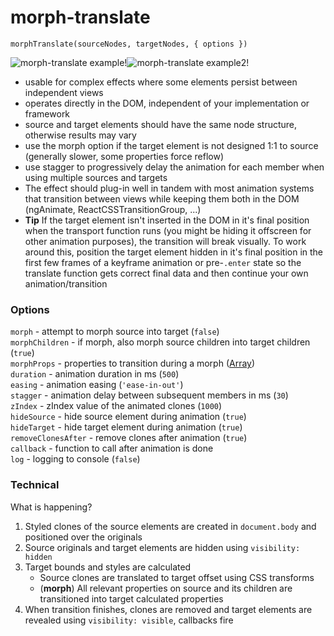# morph-translate

`morphTranslate(sourceNodes, targetNodes, { options })`

![morph-translate example!](https://github.com/mystrdat/morph-translate/raw/master/examples/example.gif)![morph-translate example2!](https://github.com/mystrdat/morph-translate/raw/master/examples/example2.gif)

- usable for complex effects where some elements persist between independent views
- operates directly in the DOM, independent of your implementation or framework
- source and target elements should have the same node structure, otherwise results may vary
- use the morph option if the target element is not designed 1:1 to source (generally slower, some properties force reflow)
- use stagger to progressively delay the animation for each member when using multiple sources and targets
- The effect should plug-in well in tandem with most animation systems that transition between views while keeping them both in the DOM (ngAnimate, ReactCSSTransitionGroup, ...)
- **Tip** If the target element isn't inserted in the DOM in it's final position when the transport function runs (you might be hiding it offscreen for other animation purposes), the transition will break visually. To work around this, position the target element hidden in it's final position in the first few frames of a keyframe animation or pre-`.enter` state so the translate function gets correct final data and then continue your own animation/transition

### Options
  
`morph` - attempt to morph source into target (`false`)  
`morphChildren` - if morph, also morph source children into target children (`true`)  
`morphProps` - properties to transition during a morph ([Array](https://github.com/mystrdat/morph-translate/blob/master/src/index.js#L9))  
`duration` - animation duration in ms (`500`)  
`easing` - animation easing (`'ease-in-out'`)  
`stagger` - animation delay between subsequent members in ms (`30`)  
`zIndex` - zIndex value of the animated clones (`1000`)  
`hideSource` - hide source element during animation (`true`)  
`hideTarget` - hide target element during animation (`true`)  
`removeClonesAfter` - remove clones after animation (`true`)  
`callback` - function to call after animation is done  
`log` - logging to console (`false`)

### Technical

What is happening?

1. Styled clones of the source elements are created in `document.body` and positioned over the originals
2. Source originals and target elements are hidden using `visibility: hidden`
3. Target bounds and styles are calculated
    * Source clones are translated to target offset using CSS transforms
    * (**morph**) All relevant properties on source and its children are transitioned into target calculated properties
4. When transition finishes, clones are removed and target elements are revealed using `visibility: visible`, callbacks fire
